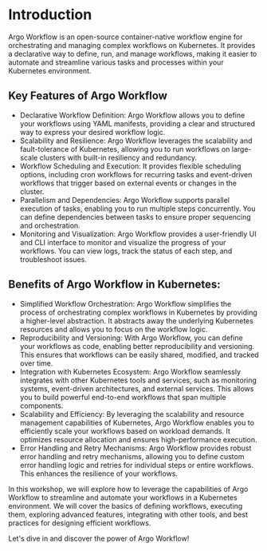 # Introduction
Argo Workflow is an open-source container-native workflow engine for orchestrating and managing complex workflows on Kubernetes. It provides a declarative way to define, run, and manage workflows, making it easier to automate and streamline various tasks and processes within your Kubernetes environment.

## Key Features of Argo Workflow

 - Declarative Workflow Definition: Argo Workflow allows you to define your workflows using YAML manifests, providing a clear and structured way to express your desired workflow logic.
 - Scalability and Resilience: Argo Workflow leverages the scalability and fault-tolerance of Kubernetes, allowing you to run workflows on large-scale clusters with built-in resiliency and redundancy.
 - Workflow Scheduling and Execution: It provides flexible scheduling options, including cron workflows for recurring tasks and event-driven workflows that trigger based on external events or changes in the cluster.
 - Parallelism and Dependencies: Argo Workflow supports parallel execution of tasks, enabling you to run multiple steps concurrently. You can define dependencies between tasks to ensure proper sequencing and orchestration.
 - Monitoring and Visualization: Argo Workflow provides a user-friendly UI and CLI interface to monitor and visualize the progress of your workflows. You can view logs, track the status of each step, and troubleshoot issues.

## Benefits of Argo Workflow in Kubernetes:

 - Simplified Workflow Orchestration: Argo Workflow simplifies the process of orchestrating complex workflows in Kubernetes by providing a higher-level abstraction. It abstracts away the underlying Kubernetes resources and allows you to focus on the workflow logic.
 - Reproducibility and Versioning: With Argo Workflow, you can define your workflows as code, enabling better reproducibility and versioning. This ensures that workflows can be easily shared, modified, and tracked over time.
 - Integration with Kubernetes Ecosystem: Argo Workflow seamlessly integrates with other Kubernetes tools and services, such as monitoring systems, event-driven architectures, and external services. This allows you to build powerful end-to-end workflows that span multiple components.
 - Scalability and Efficiency: By leveraging the scalability and resource management capabilities of Kubernetes, Argo Workflow enables you to efficiently scale your workflows based on workload demands. It optimizes resource allocation and ensures high-performance execution.
 - Error Handling and Retry Mechanisms: Argo Workflow provides robust error handling and retry mechanisms, allowing you to define custom error handling logic and retries for individual steps or entire workflows. This enhances the resilience of your workflows.

In this workshop, we will explore how to leverage the capabilities of Argo Workflow to streamline and automate your workflows in a Kubernetes environment. We will cover the basics of defining workflows, executing them, exploring advanced features, integrating with other tools, and best practices for designing efficient workflows.

Let's dive in and discover the power of Argo Workflow!
